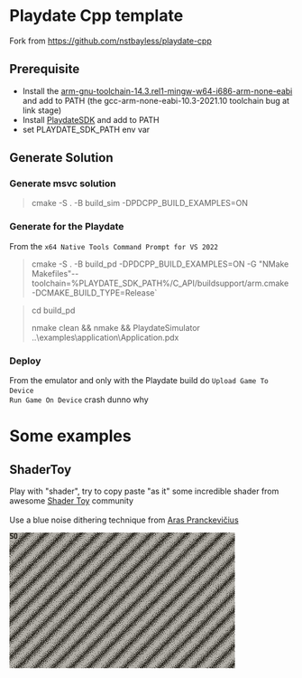 # Playdate Cpp template

Fork from https://github.com/nstbayless/playdate-cpp

## Prerequisite
* Install the [arm-gnu-toolchain-14.3.rel1-mingw-w64-i686-arm-none-eabi](https://developer.arm.com/Tools%20and%20Software/GNU%20Toolchain) and add to PATH (the gcc-arm-none-eabi-10.3-2021.10 toolchain bug at link stage)
* Install [PlaydateSDK](https://play.date/dev/) and add to PATH
* set PLAYDATE_SDK_PATH env var

## Generate Solution

### Generate msvc solution
>cmake -S . -B build_sim -DPDCPP_BUILD_EXAMPLES=ON

### Generate for the Playdate
From the `x64 Native Tools Command Prompt for VS 2022`
>cmake -S . -B build_pd -DPDCPP_BUILD_EXAMPLES=ON -G "NMake Makefiles"--toolchain=%PLAYDATE_SDK_PATH%/C_API/buildsupport/arm.cmake -DCMAKE_BUILD_TYPE=Release`

>cd build_pd
>
>nmake clean && nmake && PlaydateSimulator ..\examples\application\Application.pdx

### Deploy
From the emulator and only with the Playdate build do `Upload Game To Device`<br>
`Run Game On Device` crash dunno why


# Some examples

## ShaderToy
Play with "shader", try to copy paste "as it" some incredible shader from awesome [Shader Toy](https://www.shadertoy.com) community<br>
<br>
Use a blue noise dithering technique from [Aras Pranckevičius](https://aras-p.info/blog/2024/05/20/Crank-the-World-Playdate-demo/)

![Rubic's cube, remote](images/shadertoy.gif)
